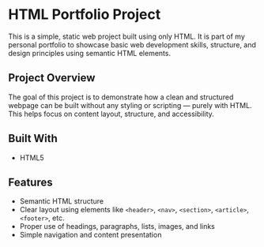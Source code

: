 # HTML Portfolio Project

This is a simple, static web project built using only HTML. It is part of my personal portfolio to showcase basic web development skills, structure, and design principles using semantic HTML elements.

## Project Overview

The goal of this project is to demonstrate how a clean and structured webpage can be built without any styling or scripting — purely with HTML. This helps focus on content layout, structure, and accessibility.

## Built With

- HTML5

## Features

- Semantic HTML structure
- Clear layout using elements like `<header>`, `<nav>`, `<section>`, `<article>`, `<footer>`, etc.
- Proper use of headings, paragraphs, lists, images, and links
- Simple navigation and content presentation

